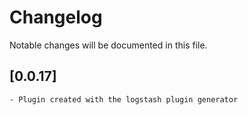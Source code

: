 # Changelog
Notable changes will be documented in this file.

## [0.0.17]
	- Plugin created with the logstash plugin generator




